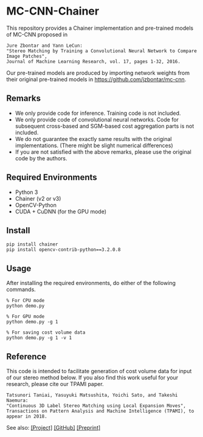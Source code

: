 # MC-CNN-Chainer
This repository provides a Chainer implementation and pre-trained models of MC-CNN proposed in
```
Jure Zbontar and Yann LeCun:
"Stereo Matching by Training a Convolutional Neural Network to Compare Image Patches",
Journal of Machine Learning Research, vol. 17, pages 1-32, 2016.
```
Our pre-trained models are produced by importing network weights from their original pre-trained models in https://github.com/jzbontar/mc-cnn.

## Remarks
+ We only provide code for inference. Training code is not included.
+ We only provide code of convolutional neural networks. Code for subsequent cross-based and SGM-based cost aggregation parts is not included.
+ We do not guarantee the exactly same results with the original implementations. (There might be slight numerical differences)
+ If you are not satisfied with the above remarks, please use the original code by the authors.

## Required Environments
+ Python 3
+ Chainer (v2 or v3)
+ OpenCV-Python
+ CUDA + CuDNN (for the GPU mode)

## Install
```
pip install chainer
pip install opencv-contrib-python==3.2.0.8
```

## Usage
After installing the required environments, do either of the following commands.
```
% For CPU mode
python demo.py

% For GPU mode
python demo.py -g 1

% For saving cost volume data
python demo.py -g 1 -v 1
```

## Reference
This code is intended to facilitate generation of cost volume data for input of our stereo method below. 
If you also find this work useful for your research, please cite our TPAMI paper.
```
Tatsunori Taniai, Yasuyuki Matsushita, Yoichi Sato, and Takeshi Naemura:
"Continuous 3D Label Stereo Matching using Local Expansion Moves",
Transactions on Pattern Analysis and Machine Intelligence (TPAMI), to appear in 2018.
```
See also: [[Project]](http://taniai.space/projects/stereo/)  [[GitHub]](https://github.com/t-taniai/LocalExpStereo)  [[Preprint]](https://arxiv.org/abs/1603.08328)
